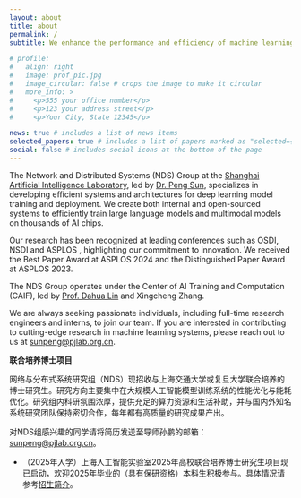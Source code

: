 ```yaml
---
layout: about
title: about
permalink: /
subtitle: We enhance the performance and efficiency of machine learning systems!

# profile:
#   align: right
#   image: prof_pic.jpg
#   image_circular: false # crops the image to make it circular
#   more_info: >
#     <p>555 your office number</p>
#     <p>123 your address street</p>
#     <p>Your City, State 12345</p>

news: true # includes a list of news items
selected_papers: true # includes a list of papers marked as "selected={true}"
social: false # includes social icons at the bottom of the page
---
```



The Network and Distributed Systems (NDS) Group at the [Shanghai Artificial Intelligence Laboratory](https://www.shlab.org.cn), led by [Dr. Peng Sun](https://scholar.google.com.hk/citations?user=NXDhhAoAAAAJ&hl=en), specializes in developing efficient systems and architectures for deep learning model training and deployment. We create both internal and open-sourced systems to efficiently train large language models and multimodal models on thousands of AI chips.

Our research has been recognized at leading conferences such as OSDI, NSDI and ASPLOS , highlighting our commitment to innovation. We received the Best Paper Award at ASPLOS 2024 and the Distinguished Paper Award at ASPLOS 2023.

The NDS Group operates under the Center of AI Training and Computation (CAIF), led by [Prof. Dahua Lin](http://dahua.site/) and Xingcheng Zhang.

We are always seeking passionate individuals, including full-time research engineers and interns, to join our team. If you are interested in contributing to cutting-edge research in machine learning systems, please reach out to us at [sunpeng@pjlab.org.cn](mailto:sunpeng@pjlab.org.cn).


**联合培养博士项目**

网络与分布式系统研究组（NDS）现招收与上海交通大学或复旦大学联合培养的博士研究生。研究方向主要集中在大规模人工智能模型训练系统的性能优化与能耗优化。研究组内科研氛围浓厚，提供充足的算力资源和生活补助，并与国内外知名系统研究团队保持密切合作，每年都有高质量的研究成果产出。

对NDS组感兴趣的同学请将简历发送至导师孙鹏的邮箱：sunpeng@pjlab.org.cn。

- （2025年入学）上海人工智能实验室2025年高校联合培养博士研究生项目现已启动，欢迎2025年毕业的（具有保研资格）本科生积极参与。具体情况请参考[招生简介](https://www.shlab.org.cn/enrollment#channel_599)。


